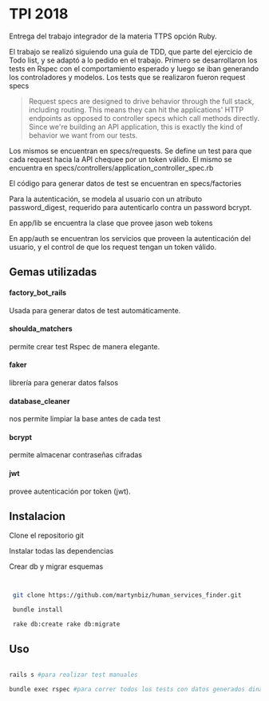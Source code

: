 # TPI 2018

Entrega del trabajo integrador de la materia TTPS opción Ruby.

El trabajo se realizó siguiendo una guía de TDD, que parte del ejercicio de Todo list, y se adaptó a lo pedido en el trabajo. Primero se desarrollaron los tests en Rspec con el comportamiento esperado y luego se iban generando los controladores y modelos.
Los tests que se realizaron fueron request specs

> Request specs are designed to drive behavior through the full stack, including routing. This means they can hit the applications' HTTP endpoints as opposed to controller specs which call methods directly. Since we're building an API application, this is exactly the kind of behavior we want from our tests.

Los mismos se encuentran en specs/requests. Se define un test para que cada request hacia la API chequee por un token válido. El mismo se encuentra en specs/controllers/application_controller_spec.rb

El código para generar datos de test se encuentran en specs/factories

Para la autenticación, se modela al usuario con un atributo password_digest, requerido para autenticarlo contra un password bcrypt.

En app/lib se encuentra la clase que provee jason web tokens

En app/auth se encuentran los servicios que proveen la autenticación del usuario, y el control de que los request tengan un token válido.


## Gemas utilizadas

#### factory_bot_rails

Usada para generar datos de test automáticamente.

#### shoulda_matchers

permite crear test Rspec de manera elegante.

#### faker

librería para generar datos falsos

#### database_cleaner

nos permite limpiar la base antes de cada test

#### bcrypt

permite almacenar contraseñas cifradas

#### jwt

provee autenticación por token (jwt).

## Instalacion

Clone el repositorio git

Instalar todas las dependencias

Crear db y migrar esquemas



```bash


 git clone https://github.com/martynbiz/human_services_finder.git 

 bundle install 

 rake db:create rake db:migrate 


```

## Uso

```bash

rails s #para realizar test manuales

bundle exec rspec #para correr todos los tests con datos generados dinámicamente'
```

